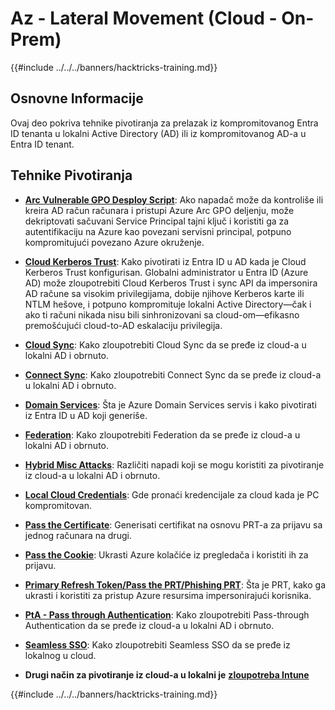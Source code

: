 # Az - Lateral Movement (Cloud - On-Prem)

{{#include ../../../banners/hacktricks-training.md}}

## Osnovne Informacije

Ovaj deo pokriva tehnike pivotiranja za prelazak iz kompromitovanog Entra ID tenanta u lokalni Active Directory (AD) ili iz kompromitovanog AD-a u Entra ID tenant.

## Tehnike Pivotiranja

- [**Arc Vulnerable GPO Desploy Script**](az-arc-vulnerable-gpo-deploy-script.md): Ako napadač može da kontroliše ili kreira AD račun računara i pristupi Azure Arc GPO deljenju, može dekriptovati sačuvani Service Principal tajni ključ i koristiti ga za autentifikaciju na Azure kao povezani servisni principal, potpuno kompromitujući povezano Azure okruženje.

- [**Cloud Kerberos Trust**](az-cloud-kerberos-trust.md): Kako pivotirati iz Entra ID u AD kada je Cloud Kerberos Trust konfigurisan. Globalni administrator u Entra ID (Azure AD) može zloupotrebiti Cloud Kerberos Trust i sync API da impersonira AD račune sa visokim privilegijama, dobije njihove Kerberos karte ili NTLM hešove, i potpuno kompromituje lokalni Active Directory—čak i ako ti računi nikada nisu bili sinhronizovani sa cloud-om—efikasno premošćujući cloud-to-AD eskalaciju privilegija.

- [**Cloud Sync**](az-cloud-sync.md): Kako zloupotrebiti Cloud Sync da se pređe iz cloud-a u lokalni AD i obrnuto.

- [**Connect Sync**](az-connect-sync.md): Kako zloupotrebiti Connect Sync da se pređe iz cloud-a u lokalni AD i obrnuto.

- [**Domain Services**](az-domain-services.md): Šta je Azure Domain Services servis i kako pivotirati iz Entra ID u AD koji generiše.

- [**Federation**](az-federation.md): Kako zloupotrebiti Federation da se pređe iz cloud-a u lokalni AD i obrnuto.

- [**Hybrid Misc Attacks**](az-hybrid-identity-misc-attacks.md): Različiti napadi koji se mogu koristiti za pivotiranje iz cloud-a u lokalni AD i obrnuto.

- [**Local Cloud Credentials**](az-local-cloud-credentials.md): Gde pronaći kredencijale za cloud kada je PC kompromitovan.

- [**Pass the Certificate**](az-pass-the-certificate.md): Generisati certifikat na osnovu PRT-a za prijavu sa jednog računara na drugi.

- [**Pass the Cookie**](az-pass-the-cookie.md): Ukrasti Azure kolačiće iz pregledača i koristiti ih za prijavu.

- [**Primary Refresh Token/Pass the PRT/Phishing PRT**](az-primary-refresh-token-prt.md): Šta je PRT, kako ga ukrasti i koristiti za pristup Azure resursima impersonirajući korisnika.

- [**PtA - Pass through Authentication**](az-pta-pass-through-authentication.md): Kako zloupotrebiti Pass-through Authentication da se pređe iz cloud-a u lokalni AD i obrnuto.

- [**Seamless SSO**](az-seamless-sso.md): Kako zloupotrebiti Seamless SSO da se pređe iz lokalnog u cloud.

- **Drugi način za pivotiranje iz cloud-a u lokalni je** [**zloupotreba Intune**](../az-services/intune.md)

{{#include ../../../banners/hacktricks-training.md}}
